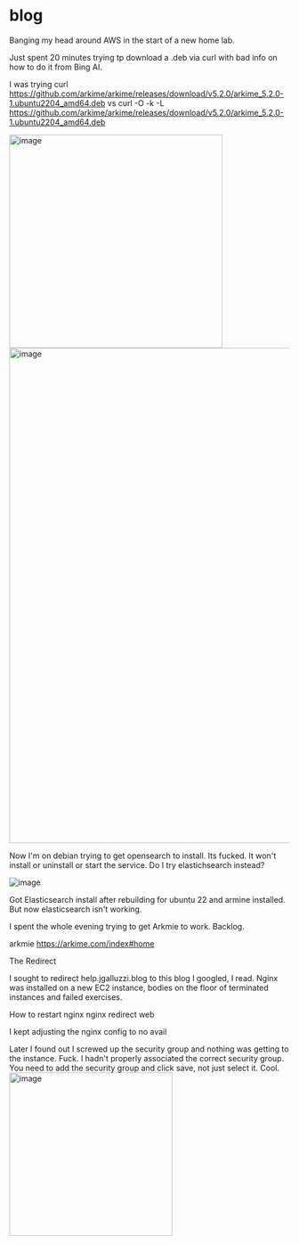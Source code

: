 # blog

Banging my head around AWS in the start of a new home lab. 

Just spent 20 minutes trying tp download a .deb via curl with bad info on how to do it from Bing AI.

I was trying
  curl https://github.com/arkime/arkime/releases/download/v5.2.0/arkime_5.2.0-1.ubuntu2204_amd64.deb
vs
  curl -O -k -L https://github.com/arkime/arkime/releases/download/v5.2.0/arkime_5.2.0-1.ubuntu2204_amd64.deb


<img width="383" alt="image" src="https://github.com/jgalluzzi/blog/assets/46066804/c1c65eaa-c4ce-4b2c-be6a-51631c7f0802">

<img width="889" alt="image" src="https://github.com/jgalluzzi/blog/assets/46066804/c169859e-3c25-4480-8891-201cb80b2d4a">


Now I'm on debian trying to get opensearch to install. Its fucked. It won't install or uninstall or start the service. 
Do I try elastichsearch instead?

![image](https://github.com/jgalluzzi/blog/assets/46066804/60fe911a-8d69-4379-8a7a-f42f4a5f9cb4)

Got Elasticsearch install after rebuilding for ubuntu 22 and armine installed. But now elasticsearch isn't working.

I spent the whole evening trying to get Arkmie to work. Backlog.

arkmie https://arkime.com/index#home

The Redirect

I sought to redirect help.jgalluzzi.blog to this blog
I googled, I read.
Nginx was installed on a new EC2 instance, bodies on the floor of terminated instances and failed exercises.

How to restart nginx
nginx redirect web

I kept adjusting the nginx config to no avail

Later I found out I screwed up the security group and nothing was getting to the instance. Fuck. I hadn't properly associated the correct security group.
You need to add the security group and click save, not just select it. Cool.
<img width="293" alt="image" src="https://github.com/jgalluzzi/blog/assets/46066804/a1848e06-2982-49f8-a50a-f0f66c7f7e11">



